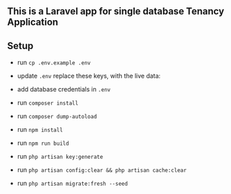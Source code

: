 
## This is a Laravel app for single database Tenancy Application 

## Setup
- run `cp .env.example .env`
- update `.env` replace these keys, with the live data:

- add database credentials in `.env`

- run `composer install`
- run `composer dump-autoload`
- run `npm install`
- run `npm run build`
- run `php artisan key:generate`
- run `php artisan config:clear && php artisan cache:clear`
- run `php artisan migrate:fresh --seed`
